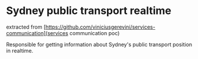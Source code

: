# Sydney public transport realtime

extracted from [https://github.com/viniciusgerevini/services-communication](services communication poc)

Responsible for getting information about Sydney's public transport position in realtime.




